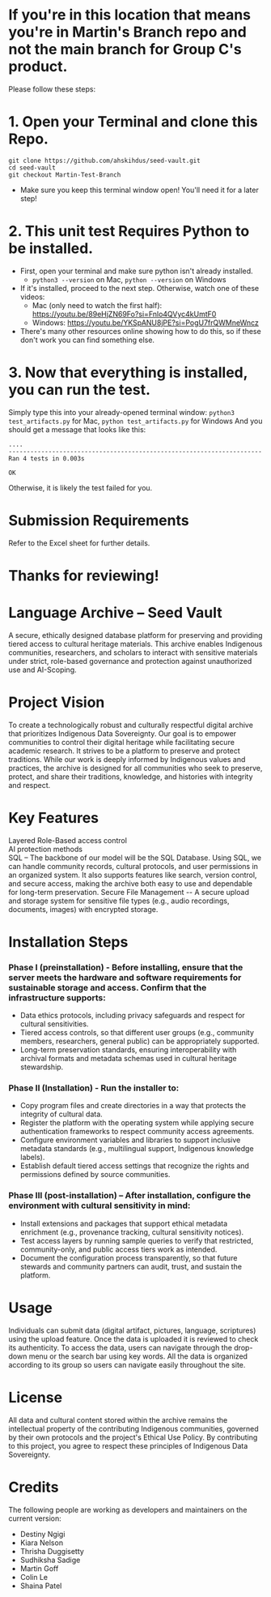 # If you're in this location that means you're in Martin's Branch repo and not the main branch for Group C's product. 
Please follow these steps: 

 # 1. Open your Terminal and clone this Repo. 
 ```
git clone https://github.com/ahskihdus/seed-vault.git
cd seed-vault
git checkout Martin-Test-Branch
```
* Make sure you keep this terminal window open! You'll need it for a later step!

# 2. This unit test Requires Python to be installed. 
  * First, open your terminal and make sure python isn't already installed.
    * ```python3 --version``` on Mac, ```python --version``` on Windows
  * If it's installed, proceed to the next step. Otherwise, watch one of these videos:
    * Mac (only need to watch the first half): https://youtu.be/89eHjZN69Fo?si=Fnlo4QVyc4kUmtF0
    * Windows: https://youtu.be/YKSpANU8jPE?si=PogU7frQWMneWncz
  * There's many other resources online showing how to do this, so if these don't work you can find something else.
      
# 3. Now that everything is installed, you can run the test.
Simply type this into your already-opened terminal window:
  ```python3 test_artifacts.py``` for Mac, ```python test_artifacts.py``` for Windows
And you should get a message that looks like this:
```
....
----------------------------------------------------------------------
Ran 4 tests in 0.003s

OK
```
Otherwise, it is likely the test failed for you.

# Submission Requirements
Refer to the Excel sheet for further details.

# Thanks for reviewing!


# Language Archive – Seed Vault 
A secure, ethically designed database platform for preserving and providing tiered access to cultural heritage materials. This archive enables Indigenous communities, researchers, and scholars to interact with sensitive materials under strict, role-based governance and protection against unauthorized use and AI-Scoping.  

# Project Vision
To create a technologically robust and culturally respectful digital archive that prioritizes Indigenous Data Sovereignty. Our goal is to empower communities to control their digital heritage while facilitating secure academic research. It strives to be a platform to preserve and protect traditions. While our work is deeply informed by Indigenous values and practices, the archive is designed for all communities who seek to preserve, protect, and share their traditions, knowledge, and histories with integrity and respect. 

# Key Features  
Layered Role-Based access control  
AI protection methods   
SQL – The backbone of our model will be the SQL Database. Using SQL, we can handle community records, cultural protocols, and user permissions in an organized system. It also supports features like search, version control, and secure access, making the archive both easy to use and dependable for long-term preservation. 
Secure File Management -- A secure upload and storage system for sensitive file types (e.g., audio recordings, documents, images) with encrypted storage. 

# Installation Steps 
### Phase I (preinstallation) - Before installing, ensure that the server meets the hardware and software requirements for sustainable storage and access. Confirm that the infrastructure supports: 
-   Data ethics protocols, including privacy safeguards and respect for cultural sensitivities. 
-   Tiered access controls, so that different user groups (e.g., community members, researchers, general public) can be appropriately supported. 
-   Long-term preservation standards, ensuring interoperability with archival formats and metadata schemas used in cultural heritage stewardship. 
### Phase II (Installation)  - Run the installer to: 
-   Copy program files and create directories in a way that protects the integrity of cultural data. 
-   Register the platform with the operating system while applying secure authentication frameworks to respect community access agreements. 
-   Configure environment variables and libraries to support inclusive metadata standards (e.g., multilingual support, Indigenous knowledge labels). 
-   Establish default tiered access settings that recognize the rights and permissions defined by source communities. 
### Phase III (post-installation) – After installation, configure the environment with cultural sensitivity in mind: 
-   Install extensions and packages that support ethical metadata enrichment (e.g., provenance tracking, cultural sensitivity notices). 
-   Test access layers by running sample queries to verify that restricted, community-only, and public access tiers work as intended. 
-   Document the configuration process transparently, so that future stewards and community partners can audit, trust, and sustain the platform.  

# Usage 
Individuals can submit data (digital artifact, pictures, language, scriptures) using the upload feature. Once the data is uploaded it is reviewed to check its authenticity. To access the data, users can navigate through the drop-down menu or the search bar using key words. All the data is organized according to its group so users can navigate easily throughout the site. 

# License  
All data and cultural content stored within the archive remains the intellectual property of the contributing Indigenous communities, governed by their own protocols and the project's Ethical Use Policy. By contributing to this project, you agree to respect these principles of Indigenous Data Sovereignty. 

# Credits 
The following people are working as developers and maintainers on the current version: 
-   Destiny Ngigi  
-   Kiara Nelson 
-   Thrisha Duggisetty 
-   Sudhiksha Sadige 
-   Martin Goff 
-   Colin Le 
-   Shaina Patel

